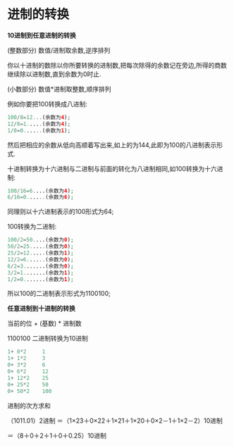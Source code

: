 # 进制的转换
**10进制到任意进制的转换**

(整数部分)   数值/进制取余数,逆序排列

你以十进制的数除以你所要转换的进制数,把每次除得的余数记在旁边,所得的商数继续除以进制数,直到余数为0时止.

(小数部分)   数值*进制取整数,顺序排列

例如你要把100转换成八进制:




```php
100/8=12...(余数为4);
12/8=1.....(余数为4);
1/8=0......(余数为1);
```

然后把相应的余数从低向高顺着写出来,如上的为144,此即为100的八进制表示形式.

十进制转换为十六进制与二进制与前面的转化为八进制相同,如100转换为十六进制:

```php
100/16=6....(余数为4);
6/16=0......(余数为6);
```

同理则以十六进制表示的100形式为64;

100转换为二进制:

```php
100/2=50....(余数为0);
50/2=25.....(余数为0);
25/2=12.....(余数为1);
12/2=6......(余数为0);
6/2=3.......(余数为0);
3/2=1.......(余数为1);
1/2=0.......(余数为1);
```

所以100的二进制表示形式为1100100;

**任意进制到十进制的转换**

当前的位 + (基数) * 进制数

1100100 二进制转换为10进制

```php
1+ 0*2     1
1+ 1*2     3
0+ 3*2     6
0+ 6*2     12
1+ 12*2    25
0+ 25*2    50
0+ 50*2    100
```

进制的次方求和

（1011.01）2进制 ＝（1×23＋0×22＋1×21＋1×20＋0×2－1＋1×2－2）10进制

＝（8＋0＋2＋1＋0＋0.25）10进制

